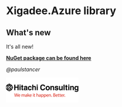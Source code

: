 # Xigadee.Azure library

## What's new

It's all new!

**[NuGet package can be found here](https://www.nuget.org/packages/Xigadee.Azure)**


_@paulstancer_

![Hitachi](../../docs/hitachi.png)
